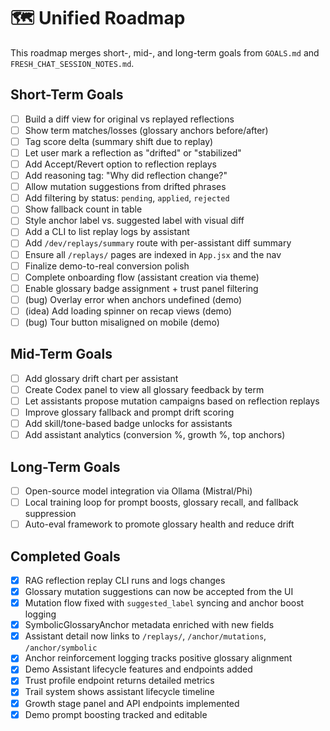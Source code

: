 # 🗺️ Unified Roadmap

This roadmap merges short-, mid-, and long-term goals from `GOALS.md` and `FRESH_CHAT_SESSION_NOTES.md`.

## Short-Term Goals
- [ ] Build a diff view for original vs replayed reflections
- [ ] Show term matches/losses (glossary anchors before/after)
- [ ] Tag score delta (summary shift due to replay)
- [ ] Let user mark a reflection as "drifted" or "stabilized"
- [ ] Add Accept/Revert option to reflection replays
- [ ] Add reasoning tag: "Why did reflection change?"
- [ ] Allow mutation suggestions from drifted phrases
- [ ] Add filtering by status: `pending`, `applied`, `rejected`
- [ ] Show fallback count in table
- [ ] Style anchor label vs. suggested label with visual diff
- [ ] Add a CLI to list replay logs by assistant
- [ ] Add `/dev/replays/summary` route with per-assistant diff summary
- [ ] Ensure all `/replays/` pages are indexed in `App.jsx` and the nav
- [ ] Finalize demo-to-real conversion polish
- [ ] Complete onboarding flow (assistant creation via theme)
- [ ] Enable glossary badge assignment + trust panel filtering
- [ ] (bug) Overlay error when anchors undefined (demo)
- [ ] (idea) Add loading spinner on recap views (demo)
- [ ] (bug) Tour button misaligned on mobile (demo)

## Mid-Term Goals
- [ ] Add glossary drift chart per assistant
- [ ] Create Codex panel to view all glossary feedback by term
- [ ] Let assistants propose mutation campaigns based on reflection replays
- [ ] Improve glossary fallback and prompt drift scoring
- [ ] Add skill/tone-based badge unlocks for assistants
- [ ] Add assistant analytics (conversion %, growth %, top anchors)

## Long-Term Goals
- [ ] Open-source model integration via Ollama (Mistral/Phi)
- [ ] Local training loop for prompt boosts, glossary recall, and fallback suppression
- [ ] Auto-eval framework to promote glossary health and reduce drift

## Completed Goals
- [x] RAG reflection replay CLI runs and logs changes
- [x] Glossary mutation suggestions can now be accepted from the UI
- [x] Mutation flow fixed with `suggested_label` syncing and anchor boost logging
- [x] SymbolicGlossaryAnchor metadata enriched with new fields
- [x] Assistant detail now links to `/replays/`, `/anchor/mutations`, `/anchor/symbolic`
- [x] Anchor reinforcement logging tracks positive glossary alignment
- [x] Demo Assistant lifecycle features and endpoints added
- [x] Trust profile endpoint returns detailed metrics
- [x] Trail system shows assistant lifecycle timeline
- [x] Growth stage panel and API endpoints implemented
- [x] Demo prompt boosting tracked and editable
